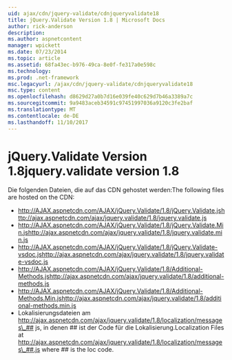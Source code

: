 ```yaml
---
uid: ajax/cdn/jquery-validate/cdnjqueryvalidate18
title: jQuery.Validate Version 1.8 | Microsoft Docs
author: rick-anderson
description: 
ms.author: aspnetcontent
manager: wpickett
ms.date: 07/23/2014
ms.topic: article
ms.assetid: 68fa43ec-b976-49ca-8e0f-fe317a0e598c
ms.technology: 
ms.prod: .net-framework
msc.legacyurl: /ajax/cdn/jquery-validate/cdnjqueryvalidate18
msc.type: content
ms.openlocfilehash: d8629d27a0b7d16e039fe40c629d7b46a3389a7c
ms.sourcegitcommit: 9a9483aceb34591c97451997036a9120c3fe2baf
ms.translationtype: MT
ms.contentlocale: de-DE
ms.lasthandoff: 11/10/2017
---
```

<a name="jqueryvalidate-version-18"></a><span data-ttu-id="46cc6-102">jQuery.Validate Version 1.8</span><span class="sxs-lookup"><span data-stu-id="46cc6-102">jquery.validate version 1.8</span></span>
====================
<span data-ttu-id="46cc6-103">Die folgenden Dateien, die auf das CDN gehostet werden:</span><span class="sxs-lookup"><span data-stu-id="46cc6-103">The following files are hosted on the CDN:</span></span>

- <span data-ttu-id="46cc6-104">http://AJAX.aspnetcdn.com/AJAX/jQuery.Validate/1.8/jQuery.Validate.js</span><span class="sxs-lookup"><span data-stu-id="46cc6-104">http://ajax.aspnetcdn.com/ajax/jquery.validate/1.8/jquery.validate.js</span></span>
- <span data-ttu-id="46cc6-105">http://AJAX.aspnetcdn.com/AJAX/jQuery.Validate/1.8/jQuery.Validate.Min.js</span><span class="sxs-lookup"><span data-stu-id="46cc6-105">http://ajax.aspnetcdn.com/ajax/jquery.validate/1.8/jquery.validate.min.js</span></span>
- <span data-ttu-id="46cc6-106">http://AJAX.aspnetcdn.com/AJAX/jQuery.Validate/1.8/jQuery.Validate-vsdoc.js</span><span class="sxs-lookup"><span data-stu-id="46cc6-106">http://ajax.aspnetcdn.com/ajax/jquery.validate/1.8/jquery.validate-vsdoc.js</span></span>
- <span data-ttu-id="46cc6-107">http://AJAX.aspnetcdn.com/AJAX/jQuery.Validate/1.8/Additional-Methods.js</span><span class="sxs-lookup"><span data-stu-id="46cc6-107">http://ajax.aspnetcdn.com/ajax/jquery.validate/1.8/additional-methods.js</span></span>
- <span data-ttu-id="46cc6-108">http://AJAX.aspnetcdn.com/AJAX/jQuery.Validate/1.8/Additional-Methods.Min.js</span><span class="sxs-lookup"><span data-stu-id="46cc6-108">http://ajax.aspnetcdn.com/ajax/jquery.validate/1.8/additional-methods.min.js</span></span>
- <span data-ttu-id="46cc6-109">Lokalisierungsdateien am http://ajax.aspnetcdn.com/ajax/jquery.validate/1.8/localization/messages\_## js, in denen ## ist der Code für die Lokalisierung.</span><span class="sxs-lookup"><span data-stu-id="46cc6-109">Localization Files at http://ajax.aspnetcdn.com/ajax/jquery.validate/1.8/localization/messages\_##.js where ## is the loc code.</span></span>
